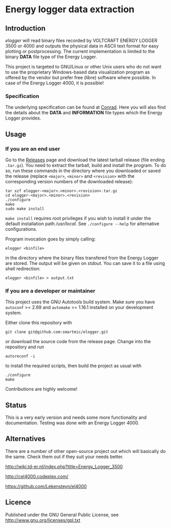 # Energy logger data extraction

## Introduction

*elogger* will read binary files recorded by VOLTCRAFT ENERGY LOGGER
3500 or 4000 and outputs the physical data in ASCII text format for
easy plotting or postprocessing. The current implementation is limited
to the binary **DATA** file type of the Energy Logger.

This project is targeted to GNU/Linux or other Unix users who do not
want to use the proprietary Windows-based data visualization program
as offered by the vendor but prefer free (libre) software where
possible. In case of the Energy Logger 4000, it is possible!

### Specification

The underlying specification can be found at
[Conrad](http://www2.produktinfo.conrad.com/datenblaetter/125000-149999/125323-da-01-en-Datenprotokoll_SD_card_file_Formatv1_2.pdf). Here
you will also find the details about the **DATA** and **INFORMATION**
file types which the Energy Logger provides.

## Usage

### If you are an end user
Go to the [Releases](https://github.com/smartmic/elogger/releases)
page and download the latest tarball release (file ending
``.tar.gz``). You need to extract the tarball, build and install the
program.  To do so, run these commands in the directory where you
downloaded or saved the release (replace ``<major>``, ``<minor>`` and
``<revision>`` with the corresponding version numbers of the downloaded
release):

	tar xzf elogger-<major>.<minor>.<revision>.tar.gz
	cd elogger-<major>.<minor>.<revision>
	./configure
    make
    sudo make install

``make install`` requires root privileges if you wish to install it
under the default installation path */usr/local*. See ``./configure
--help`` for alternative configurations.

Program invocation goes by simply calling:

    elogger <binfile>
	
in the directory where the binary files transfered from the Energy
Logger are stored.  The output will be given on *stdout*.  You can
save it to a file using shell redirection:

    elogger <binfile> > output.txt

### If you are a developer or maintainer
This project uses the GNU Autotools build system.  Make sure you have
``autoconf`` >= 2.69 and ``automake`` >= 1.16.1 installed on your 
development system.  

Either clone this repository with 
	
	git clone git@github.com:smartmic/elogger.git

or download the source code from the release page.  Change into the 
repository and run 

	autoreconf -i 
	
to install the required scripts, then build the project as usual with

	./configure
	make

Contributions are highly welcome!


## Status

This is a very early version and needs some more functionality and
documentation.  Testing was done with an Energy Logger 4000.

## Alternatives

There are a number of other open-source project out which will
basically do the same. Check them out if they suit your needs better.

http://wiki.td-er.nl/index.php?title=Energy_Logger_3500

http://cel4000.codeplex.com/

https://github.com/Lekensteyn/el4000

## Licence

Published under the GNU General Public License, see
http://www.gnu.org/licenses/gpl.txt
